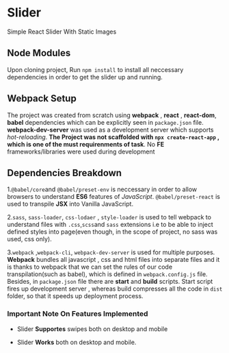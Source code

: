 # Slider
Simple React Slider With Static Images

## Node Modules
Upon cloning project, Run `npm install` to install all neccessary dependencies in order to get the slider up and running.

## Webpack Setup 
The project was created from scratch using **webpack** , **react** , **react-dom**, **babel** dependencies which can be explicitly seen in `package.json` file.
**webpack-dev-server** was used as a development server which supports *hot-reloading*. 
**The Project was not scaffolded with `npx create-react-app` , which is one of the must requirenments of task**. No **FE** frameworks/libraries were used during development 

## Dependencies Breakdown 
1.`@babel/core`and `@babel/preset-env` is neccessary in order to allow browsers to understand **ES6** features of *JavaScript*. 
`@babel/preset-react` is used to transpile **JSX** into Vanilla JavaScript. 

2.`sass`, `sass-loader`, `css-lodaer` , `style-loader` is used to tell webpack to understand files with `.css`,`scss`and `sass` extensions i.e to be able to inject defined styles
into page(even though, in the scope of project, no sass was used, css only).

3.`webpack` ,`webpack-cli`, `webpack-dev-server` is used for multiple purposes. **Webpack** bundles all javascript , css and html files into separate files and it is thanks to 
webpack that we can set the rules of our code transpilation(such as babel), which is defined in `webpack.config.js` file. 
Besides, in `package.json` file there are **start** and **build** scripts. Start script fires up development server , whereas build compresses all the code in `dist` folder, 
so that it speeds up deployment process. 

### Important Note On Features Implemented 

- Slider **Supportes** swipes both on desktop and mobile  

- Slider **Works** both on desktop and mobile. 

